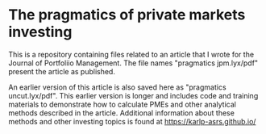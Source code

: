 # The pragmatics of private markets investing
This is a repository containing files related to an article that I wrote for the Journal of Portfoliio Management.  The file names "pragmatics jpm.lyx/pdf" present the article as published.

An earlier version of this article is also saved here as "pragmatics uncut.lyx/pdf".  This earlier version is longer and includes code and training materials to demonstrate how to calculate PMEs and other analytical methods described in the article.  Additional information about these methods and other investing topics is found at https://karlp-asrs.github.io/  

